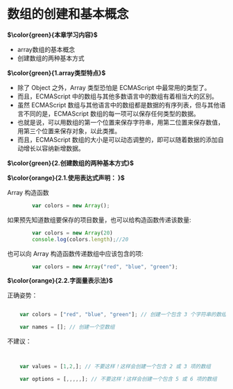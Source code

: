 # 数组的创建和基本概念

**$\color{green}{本章学习内容}$**

- array数组的基本概念
- 创建数组的两种基本方式

**$\color{green}{1.array类型特点}$**

- 除了 Object 之外，Array 类型恐怕是 ECMAScript 中最常用的类型了。
- 而且，ECMAScript 中的数组与其他多数语言中的数组有着相当大的区别。
- 虽然 ECMAScript 数组与其他语言中的数组都是数据的有序列表，但与其他语言不同的是，ECMAScript 数组的每一项可以保存任何类型的数据。
- 也就是说，可以用数组的第一个位置来保存字符串，用第二位置来保存数值，用第三个位置来保存对象，以此类推。
- 而且，ECMAScript 数组的大小是可以动态调整的，即可以随着数据的添加自动增长以容纳新增数据。

**$\color{green}{2.创建数组的两种基本方式}$**

**$\color{orange}{2.1.使用表达式声明： }$**

Array 构造函数

```javascript
        var colors = new Array();
```

如果预先知道数组要保存的项目数量，也可以给构造函数传递该数量:

```javascript
        var colors = new Array(20)
        console.log(colors.length);//20
```

也可以向 Array 构造函数传递数组中应该包含的项:

```javascript
        var colors = new Array("red", "blue", "green");
```

**$\color{orange}{2.2.字面量表示法}$**

正确姿势：

```javascript

    var colors = ["red", "blue", "green"]; // 创建一个包含 3 个字符串的数组

    var names = []; // 创建一个空数组
```

不建议：

```javascript


    var values = [1,2,]; // 不要这样！这样会创建一个包含 2 或 3 项的数组

    var options = [,,,,,]; // 不要这样！这样会创建一个包含 5 或 6 项的数组
```
